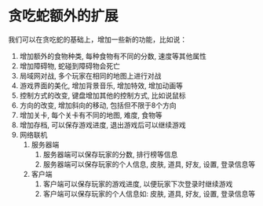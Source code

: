 # 贪吃蛇额外的扩展
我们可以在贪吃蛇的基础上，增加一些新的功能，比如说：
1. 增加额外的食物种类, 每种食物有不同的分数, 速度等其他属性
2. 增加障碍物, 蛇碰到障碍物会死亡
3. 局域网对战, 多个玩家在相同的地图上进行对战
4. 游戏界面的美化, 增加背景音乐, 增加特效, 增加动画等
5. 控制方式的改变, 键盘增加其他的控制方式, 比如说鼠标
6. 方向的改变, 增加斜向的移动, 包括但不限于8个方向
7. 增加关卡, 每个关卡有不同的地图, 难度, 食物等
8. 增加存档, 可以保存游戏进度, 退出游戏后可以继续游戏
9. 网络联机
    1. 服务器端
       1. 服务器端可以保存玩家的分数, 排行榜等信息
       2. 服务器端可以保存玩家的个人信息, 皮肤, 道具, 好友, 设置, 登录信息等
    2. 客户端
       1. 客户端可以保存玩家的游戏进度, 以便玩家下次登录时继续游戏
       2. 客户端可以保存玩家的个人信息如: 皮肤, 道具, 好友, 设置, 登录信息等
       